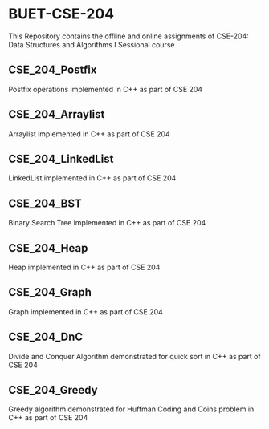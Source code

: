 # BUET-CSE-204
This Repository contains the offline and online assignments of CSE-204: Data Structures and Algorithms I Sessional course

## CSE_204_Postfix
Postfix operations implemented in C++ as part of CSE 204

## CSE_204_Arraylist
Arraylist implemented in C++ as part of CSE 204

## CSE_204_LinkedList
LinkedList implemented in C++ as part of CSE 204

## CSE_204_BST
Binary Search Tree implemented in C++ as part of CSE 204

## CSE_204_Heap
Heap implemented in C++ as part of CSE 204

## CSE_204_Graph
Graph implemented in C++ as part of CSE 204

## CSE_204_DnC
Divide and Conquer Algorithm demonstrated for quick sort in C++ as part of CSE 204

## CSE_204_Greedy
Greedy algorithm demonstrated for Huffman Coding and Coins problem in C++ as part of CSE 204

